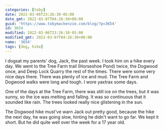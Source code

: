 ```yaml
---
categories: [toby]
date: 2022-03-06T23:26:30-05:00
date_gmt: 2022-03-07T04:26:30+00:00
guid: 'https://www.tobymackenzie.com/blog/?p=3654'
id: 3654
modified: 2022-03-06T23:26:30-05:00
modified_gmt: 2022-03-07T04:26:30+00:00
name: '3654'
tags: [dog, hike]
---
```


I dogsat my parents' dog, Jack, the past week.<!--more-->  I took him on a hike every day.  We went to the Tree Farm trail (Horseshoe Pond) twice, the Dogwood once, and Deep Lock Quarry the rest of the times.  There were some very nice days there.  There was plenty of ice and mud.  The Tree Farm and Dogwood walks were long and tough.  I wore yaxtrax some days.

One of the days at the Tree Farm, there was still ice on the trees, but it was sunny, so the ice was melting and falling.  It was so continuous that it sounded like rain.  The trees looked really nice glistening in the sun.

The Dogwood hike must've warn Jack out pretty good, because the hike the next day, he was going slow, hinting he didn't want to go far.  We kept it short.  But he did quite well over the week for a 17 year old.

